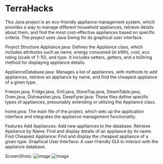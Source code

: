 # TerraHacks
This Java project is an eco-friendly appliance management system, which provides a way to manage different household appliances, retrieve details about them, and find the most cost-effective appliances based on specific criteria. The project uses Java Swing for its graphical user interface.

Project Structure
Appliance.java: Defines the Appliance class, which includes attributes such as name, energy consumed (in kWh), cost, eco rating (scale of 1-10), and type. It includes setters, getters, and a toString method for displaying appliance details.

ApplianceDatabase.java: Manages a list of appliances, with methods to add appliances, retrieve an appliance by name, and find the cheapest appliance of a given type.

Freezer.java, Fridge.java, Grill.java, StoveTop.java, SteamTable.java, Oven.java, Dishwasher.java, DeepFyrer.java: These files define specific types of appliances, presumably extending or utilizing the Appliance class.

home.java: The main file of the project, which sets up the application interface and integrates the appliance management functionality.

Features
Add Appliances: Add new appliances to the database.
Retrieve Appliance by Name: Find and display details of an appliance by its name.
Find Cheapest Appliance: Find and display the cheapest appliance of a given type.
Graphical User Interface: A user-friendly GUI to interact with the appliance database.

ScreenShots:
![image](https://github.com/user-attachments/assets/461f2df1-b757-4e8b-a820-6ff9b194f84c)
![image](https://github.com/user-attachments/assets/c7dcc08d-42ea-4f6f-ac19-bfa67321c851)
